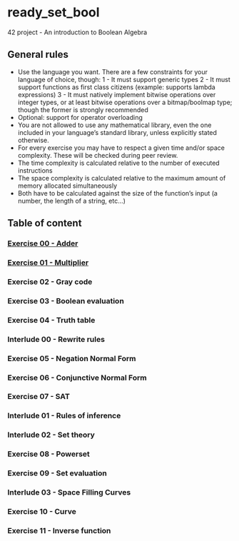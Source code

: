 # ready_set_bool
42 project - An introduction to Boolean Algebra


## General rules
- Use the language you want. There are a few constraints for your language of choice, though:
1 - It must support generic types
2 - It must support functions as first class citizens (example: supports lambda expressions)
3 - It must natively implement bitwise operations over integer types, or at least bitwise operations over a bitmap/boolmap type; though the former is strongly recommended
- Optional: support for operator overloading
- You are not allowed to use any mathematical library, even the one included in your language’s standard library, unless explicitly stated otherwise.
- For every exercise you may have to respect a given time and/or space complexity. These will be checked during peer review.
- The time complexity is calculated relative to the number of executed instructions
- The space complexity is calculated relative to the maximum amount of memory allocated simultaneously
- Both have to be calculated against the size of the function’s input (a number, the length of a string, etc...)

## Table of content
### [Exercise 00 - Adder](ex00/ex00.py)
### [Exercise 01 - Multiplier](ex01/ex01.py)
### Exercise 02 - Gray code
### Exercise 03 - Boolean evaluation
### Exercise 04 - Truth table
### Interlude 00 - Rewrite rules
### Exercise 05 - Negation Normal Form
### Exercise 06 - Conjunctive Normal Form
### Exercise 07 - SAT
### Interlude 01 - Rules of inference
### Interlude 02 - Set theory
### Exercise 08 - Powerset
### Exercise 09 - Set evaluation
### Interlude 03 - Space Filling Curves
### Exercise 10 - Curve
### Exercise 11 - Inverse function